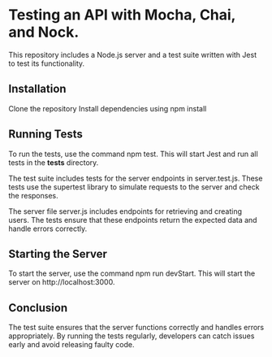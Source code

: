 
# Testing an API with Mocha, Chai, and Nock.
This repository includes a Node.js server and a test suite written with Jest to test its functionality.

## Installation
Clone the repository
Install dependencies using npm install

## Running Tests
To run the tests, use the command npm test. 
This will start Jest and run all tests in the __tests__ directory.

The test suite includes tests for the server endpoints in server.test.js. 
These tests use the supertest library to simulate requests to the server and check the responses.

The server file server.js includes endpoints for retrieving and creating users. 
The tests ensure that these endpoints return the expected data and handle errors correctly.

## Starting the Server
To start the server, use the command npm run devStart. This will start the server on http://localhost:3000.

## Conclusion
The test suite ensures that the server functions correctly and handles errors appropriately. 
By running the tests regularly, developers can catch issues early and avoid releasing faulty code.
